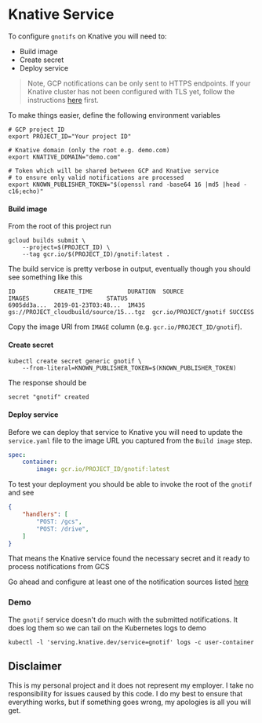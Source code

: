 # Knative Service

To configure `gnotifs` on Knative you will need to:

* Build image
* Create secret
* Deploy service

> Note, GCP notifications can be only sent to HTTPS endpoints. If your Knative cluster has not been configured with TLS yet, follow the instructions [here](https://github.com/knative/docs/blob/master/serving/using-an-ssl-cert.md) first.

To make things easier, define the following environment variables

```shell
# GCP project ID
export PROJECT_ID="Your project ID"

# Knative domain (only the root e.g. demo.com)
export KNATIVE_DOMAIN="demo.com"

# Token which will be shared between GCP and Knative service
# to ensure only valid notifications are processed
export KNOWN_PUBLISHER_TOKEN="$(openssl rand -base64 16 |md5 |head -c16;echo)"

```


#### Build image

From the root of this project run

```shell
gcloud builds submit \
    --project=$(PROJECT_ID) \
    --tag gcr.io/$(PROJECT_ID)/gnotif:latest .
```

The build service is pretty verbose in output, eventually though you should see something like this

```shell
ID           CREATE_TIME          DURATION  SOURCE                                   IMAGES                      STATUS
6905dd3a...  2019-01-23T03:48...  1M43S     gs://PROJECT_cloudbuild/source/15...tgz  gcr.io/PROJECT/gnotif SUCCESS
```

Copy the image URI from `IMAGE` column (e.g. `gcr.io/PROJECT_ID/gnotif`).

#### Create secret

```shell
kubectl create secret generic gnotif \
	--from-literal=KNOWN_PUBLISHER_TOKEN=$(KNOWN_PUBLISHER_TOKEN)
```

The response should be

```shell
secret "gnotif" created
```

#### Deploy service

Before we can deploy that service to Knative you will need to update the `service.yaml` file to the image URL you captured from the `Build image` step.

```yaml
spec:
    container:
        image: gcr.io/PROJECT_ID/gnotif:latest
```

To test your deployment you should be able to invoke the root of the `gnotif` and see

```json
{
    "handlers": [
        "POST: /gcs",
        "POST: /drive",
    ]
}
```

That means the Knative service found the necessary secret and it ready to process notifications from GCS

Go ahead and configure at least one of the notification sources listed [here](../../)

### Demo

The `gnotif` service doesn't do much with the submitted notifications. It does log them so we can tail on the Kubernetes logs to demo

```shell
kubectl -l 'serving.knative.dev/service=gnotif' logs -c user-container
```


## Disclaimer

This is my personal project and it does not represent my employer. I take no responsibility for issues caused by this code. I do my best to ensure that everything works, but if something goes wrong, my apologies is all you will get.


